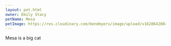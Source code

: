 ```yaml
---
layout: pet.html
owner: Emily Stacy
petName: Mesa
petImage: https://res.cloudinary.com/bendmyers/image/upload/v1628642804/RJSD%20Pets/IMG-5747_qiibpv.png
---
```


Mesa is a big cat